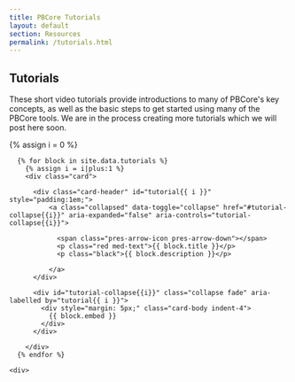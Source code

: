 ```yaml
---
title: PBCore Tutorials
layout: default
section: Resources
permalink: /tutorials.html
---
```


<h2 class="red title bold">Tutorials</h2>
<p>These short video tutorials provide introductions to many of PBCore's key concepts, as well as the basic steps to get started using many of the PBCore tools. We are in the process creating more tutorials which we will post here soon.</p>
{% assign i = 0 %}
<div class="row">
  <div class="col-10 mx-auto">
    <div class="accordion" id="tutorial-accordion">

      {% for block in site.data.tutorials %}
        {% assign i = i|plus:1 %}
        <div class="card">

          <div class="card-header" id="tutorial{{ i }}" style="padding:1em;">
              <a class="collapsed" data-toggle="collapse" href="#tutorial-collapse{{i}}" aria-expanded="false" aria-controls="tutorial-collapse{{i}}">

                <span class="pres-arrow-icon pres-arrow-down"></span>
                <p class="red med-text">{{ block.title }}</p>
                <p class="black">{{ block.description }}</p>

              </a>
          </div>

          <div id="tutorial-collapse{{i}}" class="collapse fade" aria-labelled by="tutorial{{ i }}">
            <div style="margin: 5px;" class="card-body indent-4">
              {{ block.embed }}
            </div>
          </div>

        </div>
      {% endfor %}

    <div>
  </div>
</div>
